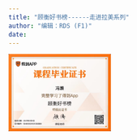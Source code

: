 ```yaml
---
title: "顾衡好书榜------走进拉美系列"
author: "编辑：RDS (F1)"
date: 
---
```

<!-- ![](./课程毕业证书.jpeg) -->

<img src="./fig/课程毕业证书.jpeg" width=40%  align=center />

